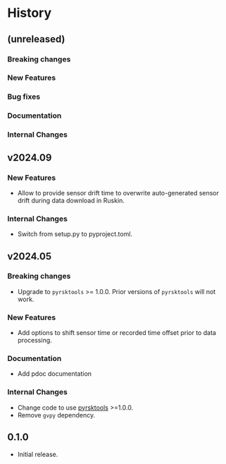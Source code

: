 # History

<!-- ## (unreleased) -->

<!-- ### Breaking changes -->

<!-- ### New Features -->

<!-- ### Bug fixes -->

<!-- ### Documentation -->

<!-- ### Internal Changes -->

## (unreleased)

### Breaking changes

### New Features

### Bug fixes

### Documentation

### Internal Changes


## v2024.09

### New Features
- Allow to provide sensor drift time to overwrite auto-generated sensor drift during data download in Ruskin.

### Internal Changes
- Switch from setup.py to pyproject.toml.


## v2024.05

### Breaking changes

- Upgrade to `pyrsktools` >= 1.0.0. Prior versions of `pyrsktools` will not work.

### New Features

- Add options to shift sensor time or recorded time offset prior to data processing.

### Documentation

- Add pdoc documentation

### Internal Changes

- Change code to use [pyrsktools](https://docs.rbr-global.com/pyrsktools) >=1.0.0.
- Remove `gvpy` dependency.


## 0.1.0

- Initial release.
